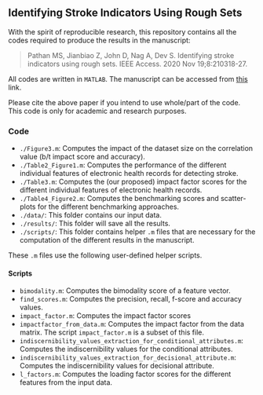## Identifying Stroke  Indicators Using Rough Sets

With the spirit of reproducible research, this repository contains all the codes required to produce the results in the manuscript: 

> Pathan MS, Jianbiao Z, John D, Nag A, Dev S. Identifying stroke indicators using rough sets. IEEE Access. 2020 Nov 19;8:210318-27.

All codes are written in `MATLAB`. The manuscript can be accessed from [this](https://arxiv.org/pdf/2110.10152.pdf) link.

Please cite the above paper if you intend to use whole/part of the code. This code is only for academic and research purposes.

### Code

+ `./Figure3.m`: Computes the impact of the dataset size on the correlation value (b/t impact score and accuracy).
+ `./Table2_Figure1.m`: Computes the performance of the different individual features of electronic health records for detecting stroke.
+ `./Table3.m`: Computes the (our proposed) impact factor scores for the different individual features of electronic health records.
+ `./Table4_Figure2.m`: Computes the benchmarking scores and scatter-plots for the different benchmarking approaches.
+ `./data/`: This folder contains our input data.
+ `./results/`: This folder will save all the results.
+ `./scripts/`: This folder contains helper `.m` files that are necessary for the computation of the different results in the manuscript.

These `.m` files use the following user-defined helper scripts.

#### Scripts
+ `bimodality.m`: Computes the bimodality score of a feature vector.
+ `find_scores.m`: Computes the precision, recall, f-score and accuracy values.
+ `impact_factor.m`: Computes the impact factor scores
+ `impactfactor_from_data.m`: Computes the impact factor from the data matrix. The script `impact_factor.m` is a subset of this file.
+ `indiscernibility_values_extraction_for_conditional_attributes.m`: Computes the indiscernibility values for the conditional attributes.
+ `indiscernibility_values_extraction_for_decisional_attribute.m`: Computes the indiscernibility values for decisional attribute.
+ `l_factors.m`: Computes the loading factor scores for the different features from the input data. 
